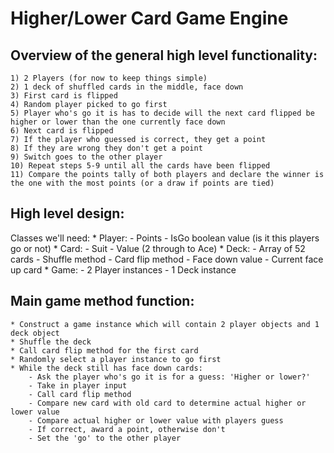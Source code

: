 # Higher/Lower Card Game Engine

## Overview of the general high level functionality:
	1) 2 Players (for now to keep things simple)
	2) 1 deck of shuffled cards in the middle, face down
	3) First card is flipped
	4) Random player picked to go first
	5) Player who's go it is has to decide will the next card flipped be higher or lower than the one currently face down
	6) Next card is flipped
	7) If the player who guessed is correct, they get a point
	8) If they are wrong they don't get a point
	9) Switch goes to the other player
	10) Repeat steps 5-9 until all the cards have been flipped
	11) Compare the points tally of both players and declare the winner is the one with the most points (or a draw if points are tied)
	
	
## High level design:
Classes we'll need:
	* Player:
		- Points
		- IsGo boolean value (is it this players go or not)
	* Card:
		- Suit
		- Value (2 through to Ace)
	* Deck:
		- Array of 52 cards
		- Shuffle method
		- Card flip method
		- Face down value
		- Current face up card
	* Game:
		- 2 Player instances
		- 1 Deck instance
		

## Main game method function:
	* Construct a game instance which will contain 2 player objects and 1 deck object
	* Shuffle the deck
	* Call card flip method for the first card
	* Randomly select a player instance to go first
	* While the deck still has face down cards:
		- Ask the player who's go it is for a guess: 'Higher or lower?'
		- Take in player input
		- Call card flip method
		- Compare new card with old card to determine actual higher or lower value
		- Compare actual higher or lower value with players guess
		- If correct, award a point, otherwise don't
		- Set the 'go' to the other player